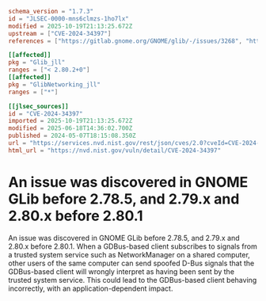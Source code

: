 ```toml
schema_version = "1.7.3"
id = "JLSEC-0000-mns6clmzs-1ho7lx"
modified = 2025-10-19T21:13:25.672Z
upstream = ["CVE-2024-34397"]
references = ["https://gitlab.gnome.org/GNOME/glib/-/issues/3268", "https://lists.debian.org/debian-lts-announce/2024/05/msg00008.html", "https://lists.fedoraproject.org/archives/list/package-announce%40lists.fedoraproject.org/message/IRSFYAE5X23TNRWX7ZWEJOMISLCDSYNS/", "https://lists.fedoraproject.org/archives/list/package-announce%40lists.fedoraproject.org/message/LCDY3KA7G7D3DRXYTT46K6LFHS2KHWBH/", "https://lists.fedoraproject.org/archives/list/package-announce%40lists.fedoraproject.org/message/LL6HSJDXCXMLEIJBYV6CPOR4K2NTCTXW/", "https://lists.fedoraproject.org/archives/list/package-announce%40lists.fedoraproject.org/message/UNFJHISR4O6VFOHBFWH5I5WWMG37H63A/", "https://security.netapp.com/advisory/ntap-20240531-0008/", "https://www.openwall.com/lists/oss-security/2024/05/07/5", "https://gitlab.gnome.org/GNOME/glib/-/issues/3268", "https://lists.debian.org/debian-lts-announce/2024/05/msg00008.html", "https://lists.fedoraproject.org/archives/list/package-announce%40lists.fedoraproject.org/message/IRSFYAE5X23TNRWX7ZWEJOMISLCDSYNS/", "https://lists.fedoraproject.org/archives/list/package-announce%40lists.fedoraproject.org/message/LCDY3KA7G7D3DRXYTT46K6LFHS2KHWBH/", "https://lists.fedoraproject.org/archives/list/package-announce%40lists.fedoraproject.org/message/LL6HSJDXCXMLEIJBYV6CPOR4K2NTCTXW/", "https://lists.fedoraproject.org/archives/list/package-announce%40lists.fedoraproject.org/message/UNFJHISR4O6VFOHBFWH5I5WWMG37H63A/", "https://security.netapp.com/advisory/ntap-20240531-0008/", "https://www.openwall.com/lists/oss-security/2024/05/07/5"]

[[affected]]
pkg = "Glib_jll"
ranges = ["< 2.80.2+0"]
[[affected]]
pkg = "GlibNetworking_jll"
ranges = ["*"]

[[jlsec_sources]]
id = "CVE-2024-34397"
imported = 2025-10-19T21:13:25.672Z
modified = 2025-06-18T14:36:02.700Z
published = 2024-05-07T18:15:08.350Z
url = "https://services.nvd.nist.gov/rest/json/cves/2.0?cveId=CVE-2024-34397"
html_url = "https://nvd.nist.gov/vuln/detail/CVE-2024-34397"
```

# An issue was discovered in GNOME GLib before 2.78.5, and 2.79.x and 2.80.x before 2.80.1

An issue was discovered in GNOME GLib before 2.78.5, and 2.79.x and 2.80.x before 2.80.1. When a GDBus-based client subscribes to signals from a trusted system service such as NetworkManager on a shared computer, other users of the same computer can send spoofed D-Bus signals that the GDBus-based client will wrongly interpret as having been sent by the trusted system service. This could lead to the GDBus-based client behaving incorrectly, with an application-dependent impact.

